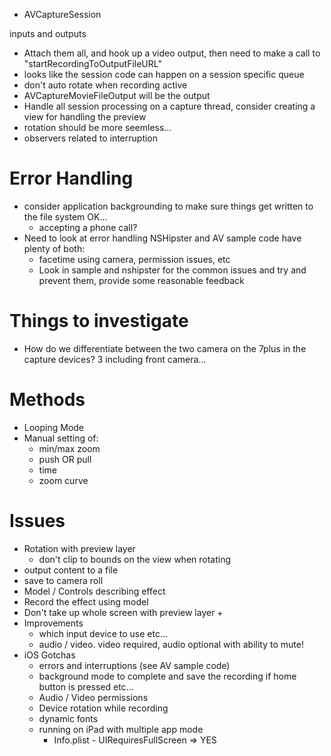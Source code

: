 - AVCaptureSession

inputs and outputs

- Attach them all, and hook up a video output, then need to make a call to "startRecordingToOutputFileURL"
- looks like the session code can happen on a session specific queue
- don't auto rotate when recording active
- AVCaptureMovieFileOutput will be the output
- Handle all session processing on a capture thread, consider creating a view for handling the preview
- rotation should be more seemless...
- observers related to interruption

# Error Handling

- consider application backgrounding to make sure things get written to the file system OK...
    + accepting a phone call?
- Need to look at error handling NSHipster and AV sample code have plenty of both:
    - facetime using camera, permission issues, etc
    - Look in sample and nshipster for the common issues and try and prevent them, provide some reasonable feedback

# Things to investigate

- How do we differentiate between the two camera on the 7plus in the capture devices? 3 including front camera...

# Methods

- Looping Mode
- Manual setting of:
    + min/max zoom
    + push OR pull
    + time
    + zoom curve

# Issues

- Rotation with preview layer
    + don't clip to bounds on the view when rotating
- output content to a file
- save to camera roll
- Model / Controls describing effect
- Record the effect using model
- Don't take up whole screen with preview layer
    + 
- Improvements
    + which input device to use etc...
    + audio / video. video required, audio optional with ability to mute!
- iOS Gotchas
    -  errors and interruptions (see AV sample code)
    -  background mode to complete and save the recording if home button is pressed etc...
    -  Audio / Video permissions
    -  Device rotation while recording
    -  dynamic fonts
    -  running on iPad with multiple app mode
        +  Info.plist - UIRequiresFullScreen => YES


